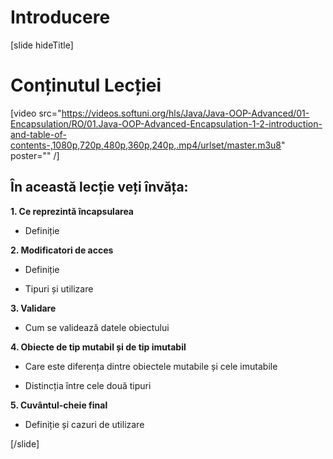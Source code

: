 # Introducere

[slide hideTitle]

# Conținutul Lecției

[video src="https://videos.softuni.org/hls/Java/Java-OOP-Advanced/01-Encapsulation/RO/01.Java-OOP-Advanced-Encapsulation-1-2-introduction-and-table-of-contents-,1080p,720p,480p,360p,240p,.mp4/urlset/master.m3u8" poster="" /]

## În această lecție veți învăța:

**1. Ce reprezintă încapsularea** 

- Definiție

**2. Modificatori de acces**

- Definiție

- Tipuri și utilizare

**3. Validare**

- Cum se validează datele obiectului

**4. Obiecte de tip mutabil și de tip imutabil**

- Care este diferența dintre obiectele mutabile și cele imutabile  

- Distincția între cele două tipuri

**5. Cuvântul-cheie final**

- Definiție și cazuri de utilizare
    
[/slide]
